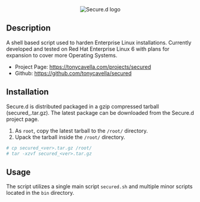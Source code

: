 <div align=center>
<img src="https://tonycavella.com/wp-content/uploads/2016/12/logo_vert_500px-300x269.png" alt="Secure.d logo">
</div>

## Description
A shell based script used to harden Enterprise Linux installations.  Currently developed and tested on Red Hat Enterprise Linux 6 with plans for expansion to cover more Operating Systems.

* Project Page: https://tonycavella.com/projects/secured
* Github: https://github.com/tonycavella/secured

## Installation
Secure.d is distributed packaged in a gzip compressed tarball (secured_<ver>.tar.gz).  The latest package can be downloaded from the Secure.d project page.  

1. As `root`, copy the latest tarball to the `/root/` directory.
2. Upack the tarball inside the `/root/` directory.
```bash
# cp secured_<ver>.tar.gz /root/
# tar -xzvf secured_<ver>.tar.gz
```

## Usage 
The script utilizes a single main script `secured.sh` and multiple minor scripts located in the `bin` directory.  
